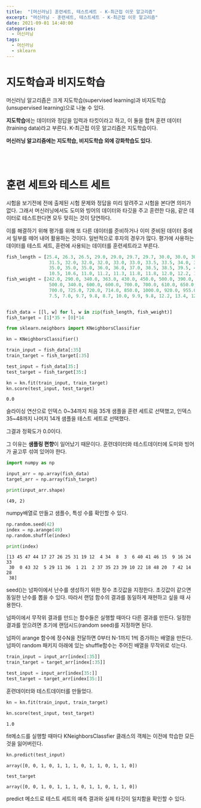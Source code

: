 ```yaml
---
title:  "[머신러닝] 훈련세트, 테스트세트 - K-최근접 이웃 알고리즘"
excerpt: "머신러닝 - 훈련세트, 테스트세트 - K-최근접 이웃 알고리즘"
date: 2021-09-01 14:40:00
categories:
  - 머신러닝
tags:
  - 머신러닝
  - sklearn
---
```


# 지도학습과 비지도학습

머신러닝 알고리즘은 크게 지도학습(supervised learning)과 비지도학습(unsupervised learning)으로 나눌 수 있다.

**지도학습**에는 데이터와 정답을 입력과 타킷이라고 하고, 이 둘을 합쳐 훈련 데이터(training data)라고 부른다. K-최근접 이웃 알고리즘은 지도학습이다.

**머신러닝 알고리즘에는 지도학습, 비지도학습 외에 강화학습도 있다.**

<br>
<br>

# 훈련 세트와 테스트 세트

시험을 보기전에 전에 출제된 시험 문제와 정답을 미리 알려주고 시험을 본다면 의미가 없다. 그래서 머신러닝에서도 도미와 빙어의 데이터와 타깃을 주고 훈련한 다음, 같은 데이터로 테스트한다면 모두 맞히는 것이 당연하다.

이를 해결하기 위해 평가를 위해 또 다른 데이터를 준비하거나 이미 준비된 데이터 중에서 일부를 떼어 내어 활용하는 것이다. 일반적으로 후자의 경우가 많다. 평가에 사용하는 데이터를 테스트 세트, 훈련에 사용되는 데이터를 훈련세트라고 부른다.

```python
fish_length = [25.4, 26.3, 26.5, 29.0, 29.0, 29.7, 29.7, 30.0, 30.0, 30.7, 31.0, 31.0, 
                31.5, 32.0, 32.0, 32.0, 33.0, 33.0, 33.5, 33.5, 34.0, 34.0, 34.5, 35.0, 
                35.0, 35.0, 35.0, 36.0, 36.0, 37.0, 38.5, 38.5, 39.5, 41.0, 41.0, 9.8, 
                10.5, 10.6, 11.0, 11.2, 11.3, 11.8, 11.8, 12.0, 12.2, 12.4, 13.0, 14.3, 15.0]
fish_weight = [242.0, 290.0, 340.0, 363.0, 430.0, 450.0, 500.0, 390.0, 450.0, 500.0, 475.0, 500.0, 
                500.0, 340.0, 600.0, 600.0, 700.0, 700.0, 610.0, 650.0, 575.0, 685.0, 620.0, 680.0, 
                700.0, 725.0, 720.0, 714.0, 850.0, 1000.0, 920.0, 955.0, 925.0, 975.0, 950.0, 6.7, 
                7.5, 7.0, 9.7, 9.8, 8.7, 10.0, 9.9, 9.8, 12.2, 13.4, 12.2, 19.7, 19.9]
```

```python

fish_data = [[l, w] for l, w in zip(fish_length, fish_weight)]
fish_target = [1]*35 + [0]*14
```

```python
from sklearn.neighbors import KNeighborsClassifier

kn = KNeighborsClassifier()
```

```python
train_input = fish_data[:35]
train_target = fish_target[:35]

test_input = fish_data[35:]
test_target = fish_target[35:]
```

```python
kn = kn.fit(train_input, train_target)
kn.score(test_input, test_target)
```
```
0.0
```

슬라이싱 연산으로 인덱스 0~34까지 처음 35개 샘플을 훈련 세트로 선택했고, 인덱스 35~48까지 나머지 14개 샘플을 테스트 세트로 선택했다.

그결과 정확도가 0.0이다.

그 이유는 **샘플링 편향**이 일어났기 때문이다.
훈련데이터와 테스트데이터에 도미와 빙어가 골고루 섞여 있어야 한다.

```python
import numpy as np

input_arr = np.array(fish_data)
target_arr = np.array(fish_target)

print(input_arr.shape)
```

```
(49, 2)
```

numpy배열로 만들고 샘플수, 특성 수를 확인할 수 있다.


```python
np.random.seed(42)
index = np.arange(49)
np.random.shuffle(index)

print(index)
```
```
[13 45 47 44 17 27 26 25 31 19 12  4 34  8  3  6 40 41 46 15  9 16 24 33
 30  0 43 32  5 29 11 36  1 21  2 37 35 23 39 10 22 18 48 20  7 42 14 28
 38]
```
seed()는 넘파이에서 난수를 생성하기 위한 정수 초깃값을 지정한다. 초깃값이 같으면 동일한 난수를 뽑을 수 있다. 따라서 랜덤 함수의 결과를 동일하게 재현하고 싶을 때 사용한다.

넘파이에서 무작위 결과를 만드는 함수들은 실행할 때마다 다른 결과를 만든다. 일정한 결과를 얻으려면 초기에 랜덤시드(random seed)를 지정하면 된다.

넘파이 arange 함수에 정수N을 전달하면 0부터 N-1까지 1씩 증가하는 배열을 만든다.
넘파이 random 패키지 아래에 있는 shuffle함수는 주어진 배열을 무작위로 섞는다.

```python
train_input = input_arr[index[:35]]
train_target = target_arr[index[:35]]

test_input = input_arr[index[35:]]
test_target = target_arr[index[35:]]
```
훈련데이터와 테스트데이터를 만들었다.


```python
kn = kn.fit(train_input, train_target)

kn.score(test_input, test_target)
```
```
1.0
```
fit메소드를 실행할 때마다 KNeighborsClassfier 클래스의 객체는 이전에 학습한 모든 것을 잃어버린다.


```python
kn.predict(test_input)
```
```
array([0, 0, 1, 0, 1, 1, 1, 0, 1, 1, 0, 1, 1, 0])
```

```python
test_target
```
```
array([0, 0, 1, 0, 1, 1, 1, 0, 1, 1, 0, 1, 1, 0])
```

predict 메소드로 테스트 세트의 예측 결과와 실제 타깃이 일치함을 확인할 수 있다.